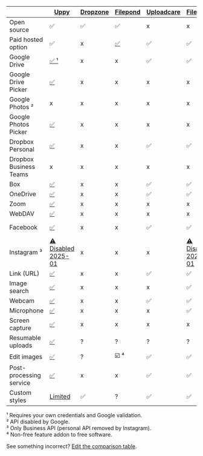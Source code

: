 |                         | [Uppy](https://github.com/transloadit/uppy)                                                                        | [Dropzone](https://www.dropzone.dev/) | [Filepond](https://pqina.nl/filepond/)       | [Uploadcare](https://uploadcare.com/) | [Filestack](https://www.filestack.com/)                                                                            | [Uploader.win](https://www.uploader.win/?) | [UploadThing](https://uploadthing.com/) |
| ----------------------- | ------------------------------------------------------------------------------------------------------------------ | ------------------------------------- | -------------------------------------------- | ------------------------------------- | ------------------------------------------------------------------------------------------------------------------ | ------------------------------------------ | --------------------------------------- |
| Open source             | ✅                                                                                                                 | ✅                                    | ✅                                           | x                                     | x                                                                                                                  | x                                          | x                                       |
| Paid hosted option      | ✅                                                                                                                 | x                                     | [✅](https://pqina.nl/pintura/?ref=filepond) | ✅                                    | ✅                                                                                                                 | ✅                                         | ✅                                      |
| Google Drive            | [✅ ¹](/docs/google-drive/)                                                                                        | x                                     | x                                            | ✅                                    | ✅                                                                                                                 | ⚠️ Broken 2025-03                          | x                                       |
| Google Drive Picker     | [✅](/docs/google-drive-picker/)                                                                                   | x                                     | x                                            | x                                     | x                                                                                                                  | x                                          | x                                       |
| Google Photos ²         | x                                                                                                                  | x                                     | x                                            | x                                     | x                                                                                                                  | x                                          | x                                       |
| Google Photos Picker    | [✅](/docs/google-photos-picker/)                                                                                  | x                                     | x                                            | x                                     | x                                                                                                                  | x                                          | x                                       |
| Dropbox Personal        | [✅](/docs/dropbox/)                                                                                               | x                                     | x                                            | ✅                                    | ✅                                                                                                                 | ⚠️ Broken 2025-03                          | x                                       |
| Dropbox Business Teams  | x                                                                                                                  | x                                     | x                                            | x                                     | x                                                                                                                  | x                                          | x                                       |
| Box                     | [✅](/docs/box/)                                                                                                   | x                                     | x                                            | ✅                                    | ✅                                                                                                                 | x                                          | x                                       |
| OneDrive                | [✅](/docs/onedrive/)                                                                                              | x                                     | x                                            | ✅                                    | ✅                                                                                                                 | x                                          | x                                       |
| Zoom                    | [✅](/docs/zoom/)                                                                                                  | x                                     | x                                            | x                                     | x                                                                                                                  | x                                          | x                                       |
| WebDAV                  | [✅](/docs/webdav/)                                                                                                | x                                     | x                                            | x                                     | x                                                                                                                  | x                                          | x                                       |
| Facebook                | [✅](/docs/facebook/)                                                                                              | x                                     | x                                            | ✅                                    | ✅                                                                                                                 | ⚠️ Broken 2025-03                          | x                                       |
| Instagram ³             | [⚠️ Disabled 2025-01](https://developers.facebook.com/blog/post/2024/09/04/update-on-instagram-basic-display-api/) | x                                     | x                                            | x                                     | [⚠️ Disabled 2025-01](https://developers.facebook.com/blog/post/2024/09/04/update-on-instagram-basic-display-api/) | x                                          | x                                       |
| Link (URL)              | [✅](/docs/url/)                                                                                                   | x                                     | x                                            | ✅                                    | ✅                                                                                                                 | ✅                                         | x                                       |
| Image search            | [✅](/docs/unsplash/)                                                                                              | x                                     | x                                            | x                                     | ✅                                                                                                                 | ✅                                         | x                                       |
| Webcam                  | [✅](/docs/webcam/)                                                                                                | x                                     | x                                            | ✅                                    | ✅                                                                                                                 | ✅                                         | x                                       |
| Microphone              | [✅](/docs/audio/)                                                                                                 | x                                     | x                                            | x                                     | ✅                                                                                                                 | ✅                                         | x                                       |
| Screen capture          | [✅](/docs/screen-capture/)                                                                                        | x                                     | x                                            | x                                     | x                                                                                                                  | x                                          | x                                       |
| Resumable uploads       | [✅](/docs/tus/)                                                                                                   | ?                                     | ?                                            | ?                                     | ?                                                                                                                  | ✅                                         | ✅                                      |
| Edit images             | [✅](/docs/image-editor/)                                                                                          | ?                                     | ☑️ ⁴                                         | ✅                                    | ✅                                                                                                                 | ✅                                         | ?                                       |
| Post-processing service | [✅](/docs/transloadit/)                                                                                           | x                                     | x                                            | ✅                                    | ✅                                                                                                                 | ✅                                         | ?                                       |
| Custom styles           | [Limited](/docs/dashboard/#theme)                                                                                  | ✅                                    | ?                                            | ✅                                    | ✅                                                                                                                 | ?                                          | ✅                                      |

¹ Requires your own credentials and Google validation.\
² API disabled by Google.\
³ Only Business API (personal API removed by Instagram).\
⁴ Non-free feature addon to free software.

See something incorrect?
[Edit the comparison table](https://github.com/transloadit/uppy.io/edit/main/src/pages/companion.md).
